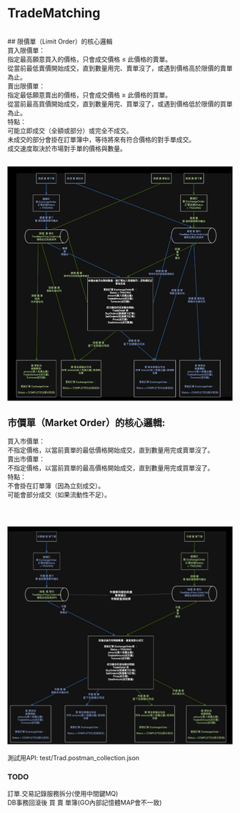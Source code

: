 # TradeMatching

<br />
## 限價單（Limit Order）的核心邏輯
<br />
買入限價單：
<br />
指定最高願意買入的價格，只會成交價格 ≤ 此價格的賣單。
<br />
從當前最低賣價開始成交，直到數量用完、賣單沒了，或遇到價格高於限價的賣單為止。
<br />
賣出限價單：
<br />
指定最低願意賣出的價格，只會成交價格 ≥ 此價格的買單。
<br />
從當前最高買價開始成交，直到數量用完、買單沒了，或遇到價格低於限價的買單為止。
<br />
特點：
<br />
可能立即成交（全額或部分）或完全不成交。
<br />
未成交的部分會掛在訂單簿中，等待將來有符合價格的對手單成交。
<br />
成交速度取決於市場對手單的價格與數量。
<br />
<br />

![image](https://github.com/lzz0826/MatchmakingTransactions/blob/main/imges/002.png)

## 市價單（Market Order）的核心邏輯:
買入市價單：
<br />
不指定價格，以當前賣單的最低價格開始成交，直到數量用完或賣單沒了。
<br />
賣出市價單：
<br />
不指定價格，以當前買單的最高價格開始成交，直到數量用完或買單沒了。
<br />
特點：
<br />
不會掛在訂單簿（因為立刻成交）。
<br />
可能會部分成交（如果流動性不足）。
<br />

<br />
<br />

![image](https://github.com/lzz0826/MatchmakingTransactions/blob/main/imges/001.png)
<br />
<br />
測試用API: test/Trad.postman_collection.json
<br />

### TODO
訂單.交易記錄服務拆分(使用中間鍵MQ)
<br />
DB事務回滾後 買 賣 單簿(GO內部記憶體MAP會不一致)

